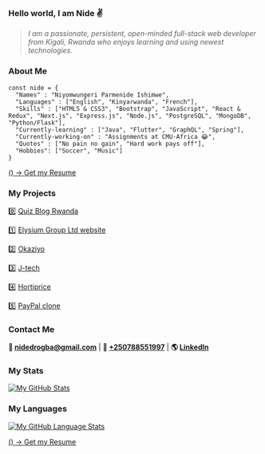 ### Hello world, I am Nide ✌

> *I am a passionate, persistent, open-minded full-stack web developer from Kigali, Rwanda who enjoys learning and using newest technologies.*

### About Me

```
const nide = {
  "Names" : "Niyomwungeri Parmenide Ishimwe",
  "Languages" : ["English", "Kinyarwanda", "French"],
  "Skills" : ["HTML5 & CSS3", "Bootstrap", "JavaScript", "React & Redux", "Next.js", "Express.js", "Node.js", "PostgreSQL", "MongoDB", "Python/Flask"],
  "Currently-learning" : ["Java", "Flutter", "GraphQL", "Spring"],
  "Currently-working-on" : "Assignments at CMU-Africa 😂",
  "Quotes" : ["No pain no gain", "Hard work pays off"],
  "Hobbies": ["Soccer", "Music"]
}
``` 

[() -> Get my Resume](https://github.com/Nide17/Nide17/files/7738432/Niyomwungeri.Dev.Resume.17.12.2021.pdf)

### My Projects

0️⃣ [Quiz Blog Rwanda](http://www.quizblog.rw)

1️⃣ [Elysium Group Ltd website](https://www.elysiumgroup.org) 

2️⃣ [Okaziyo](https://www.okaziyo.com)

3️⃣ [J-tech](https://j-tech.vercel.app)

4️⃣ [Hortiprice](http://hortiprice.herokuapp.com) 

5️⃣ [PayPal clone](http://paypal2.herokuapp.com)

### Contact Me

**💌 [nidedrogba@gmail.com](nidedrogba@gmail.com)** | 
**📱 [+250788551997](+250788551997)** | 
**🌎 [LinkedIn](https://www.linkedin.com/in/niyomwungeri-parmenide-ishimwe-1a5394123/)**

### My Stats

[![My GitHub Stats](https://github-readme-stats.vercel.app/api/?username=nide17&count_private=true&theme=tokyonight&showicons=true)]()

### My Languages

[![My GitHub Language Stats](https://github-readme-stats.vercel.app/api/top-langs/?username=nide17&langs_count=5&theme=tokyonight)]()


[() -> Get my Resume](https://github.com/Nide17/Nide17/files/7738432/Niyomwungeri.Dev.Resume.17.12.2021.pdf)

